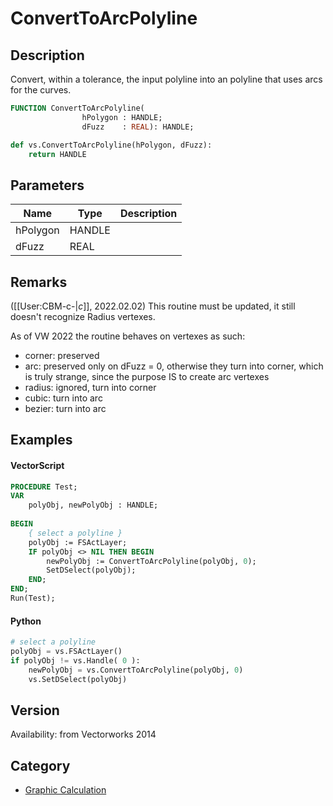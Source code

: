 # ConvertToArcPolyline

## Description
Convert, within a tolerance, the input polyline into an polyline that uses arcs for the curves.

```pascal
FUNCTION ConvertToArcPolyline(
				hPolygon : HANDLE;
				dFuzz    : REAL): HANDLE;
```

```python
def vs.ConvertToArcPolyline(hPolygon, dFuzz):
    return HANDLE
```

## Parameters
|Name|Type|Description|
|---|---|---|
|hPolygon|HANDLE|   |
|dFuzz|REAL|   |

## Remarks
([[User:CBM-c-|_c_]], 2022.02.02) This routine must be updated, it still doesn't recognize Radius vertexes. 

As of VW 2022  the routine behaves on vertexes as such:
* corner: preserved
* arc: preserved only on dFuzz = 0, otherwise they turn into corner, which is truly strange, since the purpose IS to create arc vertexes
* radius: ignored, turn into corner
* cubic: turn into arc
* bezier: turn into arc

## Examples
#### VectorScript ####
```pascal
PROCEDURE Test;
VAR
    polyObj, newPolyObj : HANDLE;
	
BEGIN
    { select a polyline }
    polyObj := FSActLayer;
    IF polyObj <> NIL THEN BEGIN
        newPolyObj := ConvertToArcPolyline(polyObj, 0);
        SetDSelect(polyObj);
    END;
END;
Run(Test);
```
#### Python ####
```python
# select a polyline
polyObj = vs.FSActLayer()
if polyObj != vs.Handle( 0 ):
	newPolyObj = vs.ConvertToArcPolyline(polyObj, 0)
	vs.SetDSelect(polyObj)
```

## Version
Availability: from Vectorworks 2014

## Category
* [Graphic Calculation](../Categories/Graphic%20Calculation.md)
